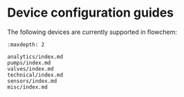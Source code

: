 # Device configuration guides

The following devices are currently supported in flowchem:

```{toctree}
:maxdepth: 2

analytics/index.md
pumps/index.md
valves/index.md
technical/index.md
sensors/index.md
misc/index.md

```



